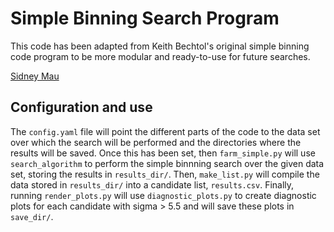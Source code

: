 # Simple Binning Search Program

This code has been adapted from Keith Bechtol's original simple binning code program to be more modular and ready-to-use for future searches.

[Sidney Mau](https://github.com/SidneyMau)

## Configuration and use

The `config.yaml` file will point the different parts of the code to the data set over which the search will be performed and the directories where the results will be saved. Once this has been set, then `farm_simple.py` will use `search_algorithm` to perform the simple binnning search over the given data set, storing the results in `results_dir/`. Then, `make_list.py` will compile the data stored in `results_dir/` into a candidate list, `results.csv`. Finally, running `render_plots.py` will use `diagnostic_plots.py` to create diagnostic plots for each candidate with sigma > 5.5 and will save these plots in `save_dir/`.

